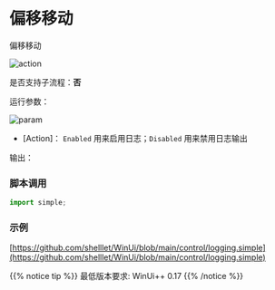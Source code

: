 # 偏移移动 
偏移移动


![action](./images/2022-12-26_163737.png ':size=90%')


是否支持子流程：**否**


运行参数：

![param](./images/2022-12-26_163807.png ':size=90%')

* [Action]： `Enabled` 用来启用日志；`Disabled` 用来禁用日志输出

输出：


### 脚本调用

```python
import simple;

```

### 示例

[https://github.com/shelllet/WinUi/blob/main/control/logging.simple](https://github.com/shelllet/WinUi/blob/main/control/logging.simple)


{{% notice tip %}}
最低版本要求: WinUi++ 0.17
{{% /notice %}}
